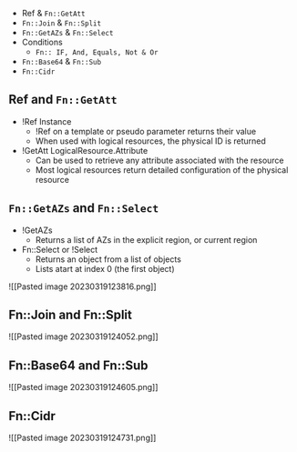 
- Ref & `Fn::GetAtt`
- `Fn::Join` & `Fn::Split`
- `Fn::GetAZs` & `Fn::Select`
- Conditions
	- `Fn:: IF, And, Equals, Not & Or`
- `Fn::Base64` & `Fn::Sub`
- `Fn::Cidr`

## Ref and `Fn::GetAtt`

- !Ref Instance
	- !Ref on a template or pseudo parameter returns their value
	- When used with logical resources, the physical ID is returned
- !GetAtt LogicalResource.Attribute
	- Can be used to retrieve any attribute associated with the resource
	- Most logical resources return detailed configuration of the physical resource

## `Fn::GetAZs` and `Fn::Select`

- !GetAZs
	- Returns a list of AZs in the explicit region, or current region
- Fn::Select or !Select
	- Returns an object from a list of objects
	- Lists atart at index 0 (the first object)

![[Pasted image 20230319123816.png]]

## Fn::Join and Fn::Split

![[Pasted image 20230319124052.png]]

## Fn::Base64 and Fn::Sub

![[Pasted image 20230319124605.png]]

## Fn::Cidr

![[Pasted image 20230319124731.png]]